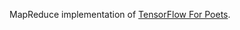 MapReduce implementation of [TensorFlow For Poets](https://github.com/googlecodelabs/tensorflow-for-poets-2).
